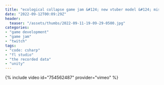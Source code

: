 ```yaml
---
title: "ecological collapse game jam &#124; new vtuber model &#124; mission failed &#124; day 10"
date: "2022-09-12T00:09:29Z"
header:
  teaser: "/assets/thumbs/2022-09-11-19-09-29-0500.jpg"
categories:
- "game development"
- "game jam"
- "twitch"
tags:
- "code: csharp"
- "fl studio"
- "the recorded data"
- "unity"
---
```

{% include video id="754562487" provider="vimeo" %}
